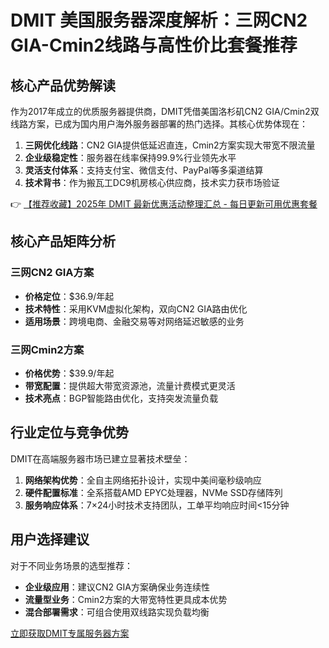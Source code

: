 # DMIT 美国服务器深度解析：三网CN2 GIA-Cmin2线路与高性价比套餐推荐

## 核心产品优势解读
作为2017年成立的优质服务器提供商，DMIT凭借美国洛杉矶CN2 GIA/Cmin2双线路方案，已成为国内用户海外服务器部署的热门选择。其核心优势体现在：
1. **三网优化线路**：CN2 GIA提供低延迟直连，Cmin2方案实现大带宽不限流量
2. **企业级稳定性**：服务器在线率保持99.9%行业领先水平
3. **灵活支付体系**：支持支付宝、微信支付、PayPal等多渠道结算
4. **技术背书**：作为搬瓦工DC9机房核心供应商，技术实力获市场验证

👉 [【推荐收藏】2025年 DMIT 最新优惠活动整理汇总 - 每日更新可用优惠套餐](https://bit.ly/dmit_coupon)

## 核心产品矩阵分析
### 三网CN2 GIA方案
- **价格定位**：$36.9/年起
- **技术特性**：采用KVM虚拟化架构，双向CN2 GIA路由优化
- **适用场景**：跨境电商、金融交易等对网络延迟敏感的业务

### 三网Cmin2方案
- **价格优势**：$39.9/年起
- **带宽配置**：提供超大带宽资源池，流量计费模式更灵活
- **技术亮点**：BGP智能路由优化，支持突发流量负载

## 行业定位与竞争优势
DMIT在高端服务器市场已建立显著技术壁垒：
1. **网络架构优势**：全自主网络拓扑设计，实现中美间毫秒级响应
2. **硬件配置标准**：全系搭载AMD EPYC处理器，NVMe SSD存储阵列
3. **服务响应体系**：7×24小时技术支持团队，工单平均响应时间<15分钟

## 用户选择建议
对于不同业务场景的选型推荐：
- **企业级应用**：建议CN2 GIA方案确保业务连续性
- **流量型业务**：Cmin2方案的大带宽特性更具成本优势
- **混合部署需求**：可组合使用双线路实现负载均衡

[立即获取DMIT专属服务器方案](https://bit.ly/dmit_coupon)